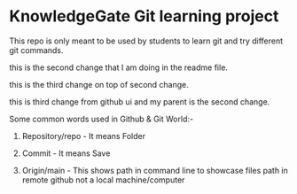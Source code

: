 # KnowledgeGate Git learning project

This repo is only meant to be used by students to learn git and try different git commands.

this is the second change that I am doing in the readme file.

this is the third change on top of second change.

this is third change from github ui and my parent is the second change.

Some common words used in Github & Git World:-

1) Repository/repo - It means Folder

2) Commit - It means Save

3) Origin/main - This shows path in command line to showcase files path in remote github not a local machine/computer
